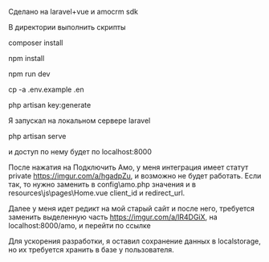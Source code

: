 Сделано на laravel+vue и amocrm sdk

В директории выполнить скрипты

composer install

npm install

npm run dev

cp -a .env.example .en

php artisan key:generate

Я запускал на локальном сервере laravel

php artisan serve

и доступ по нему будет по localhost:8000

После нажатия на Подключить Амо, у меня интеграция имеет статут private https://imgur.com/a/hgadpZu, и возможно не будет работать.
Если так, то нужно заменить в config\amo.php значения и в resources\js\pages\Home.vue client_id и redirect_url.


Далее у меня идет редикт на мой старый сайт и после него, требуется заменить выделенную часть https://imgur.com/a/lR4DGiX, на localhost:8000/amo, и перейти по ссылке


Для ускорения разработки, я оставил сохранение данных в localstorage, но их требуется хранить в базе у пользователя.
